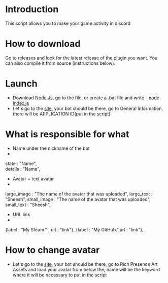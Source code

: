 
# Introduction
This script allows you to make your game activity in discord

# How to download
Go to [releases](https://github.com/Cookiemp4/DiscordCode/releases/tag/DiscordCodeGameActivity) and look for the latest release of the plugin you want. You can also compile it from source (instructions below).
# Launch
- Download [Node.Js](https://nodejs.org/en/), go to the file, or create a .bat file and write - [node index.js](https://ru.wikipedia.org/wiki/Node.js)
- Let's go to the [site](https://discord.com/developers/applications), your bot should be there, go to General Information, there will be APPLICATION ID(put in the script)
# What is responsible for what
- Name under the nickname of the bot 
-
state : "Name",  
details : "Name", 
- Avatar + text avatar 
-
large_image : "The name of the avatar that was uploaded", 
large_text : "Sheesh",
small_image : "The name of the avatar that was uploaded",
small_text : "Sheesh",
- URL link
-
{label : "My Steam." , url : "link"},
{label : "My GitHub.",url : "link"},

# How to change avatar

- Let's go to the [site](https://discord.com/developers/applications), your bot should be there, go to Rich Presence Art Assets and load your avatar from below the, name will be the keyword where it will be necessary to put in the script
